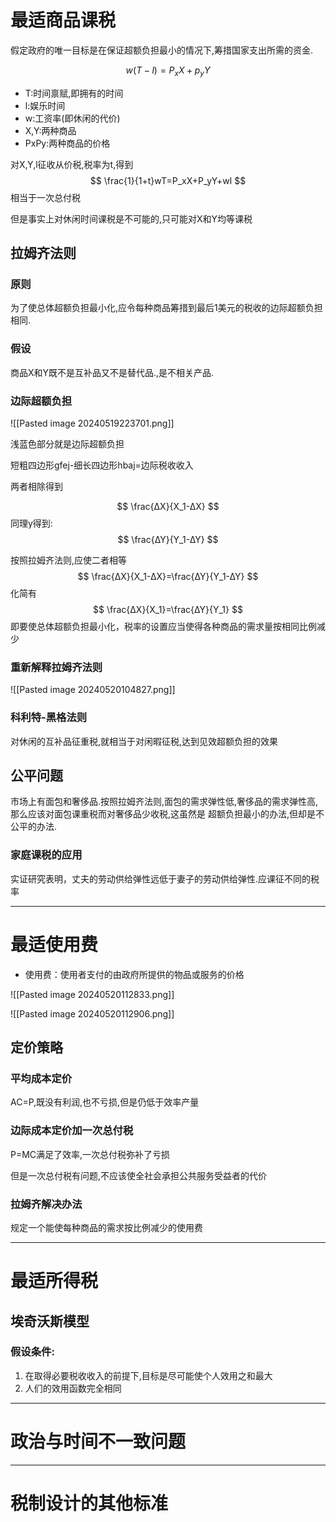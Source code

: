 
# 最适商品课税 

假定政府的唯一目标是在保证超额负担最小的情况下,筹措国家支出所需的资金.

$$
w(T-l)=P_xX+p_yY
$$
* T:时间禀赋,即拥有的时间
* l:娱乐时间
* w:工资率(即休闲的代价)
* X,Y:两种商品
* PxPy:两种商品的价格

对X,Y,l征收从价税,税率为t,得到
$$
\frac{1}{1+t}wT=P_xX+P_yY+wl
$$
相当于一次总付税

但是事实上对休闲时间课税是不可能的,只可能对X和Y均等课税

## 拉姆齐法则

### 原则

为了使总体超额负担最小化,应令每种商品筹措到最后1美元的税收的边际超额负担相同.

### 假设

商品X和Y既不是互补品又不是替代品.,是不相关产品.

### 边际超额负担

![[Pasted image 20240519223701.png]]

浅蓝色部分就是边际超额负担

短粗四边形gfej-细长四边形hbaj=边际税收收入

两者相除得到

$$
\frac{∆X}{X_1-∆X}
$$
同理y得到:
$$
\frac{∆Y}{Y_1-∆Y}
$$

按照拉姆齐法则,应使二者相等
$$
\frac{∆X}{X_1-∆X}=\frac{∆Y}{Y_1-∆Y}
$$
化简有
$$
\frac{∆X}{X_1}=\frac{∆Y}{Y_1}
$$
即要使总体超额负担最小化，税率的设置应当使得各种商品的需求量按相同比例减少

### 重新解释拉姆齐法则

![[Pasted image 20240520104827.png]]

### 科利特-黑格法则

对休闲的互补品征重税,就相当于对闲暇征税,达到见效超额负担的效果

## 公平问题

市场上有面包和奢侈品.按照拉姆齐法则,面包的需求弹性低,奢侈品的需求弹性高,那么应该对面包课重税而对奢侈品少收税,这虽然是 超额负担最小的办法,但却是不公平的办法.

### 家庭课税的应用

实证研究表明，丈夫的劳动供给弹性远低于妻子的劳动供给弹性.应课征不同的税率

----

# 最适使用费

* 使用费：使用者支付的由政府所提供的物品或服务的价格

![[Pasted image 20240520112833.png]]

![[Pasted image 20240520112906.png]]

## 定价策略

### 平均成本定价

 AC=P,既没有利润,也不亏损,但是仍低于效率产量

### 边际成本定价加一次总付税

P=MC满足了效率,一次总付税弥补了亏损

但是一次总付税有问题,不应该使全社会承担公共服务受益者的代价

### 拉姆齐解决办法

规定一个能使每种商品的需求按比例减少的使用费

---

# 最适所得税


## 埃奇沃斯模型

### 假设条件:

1. 在取得必要税收收入的前提下,目标是尽可能使个人效用之和最大
2. 人们的效用函数完全相同














----

# 政治与时间不一致问题









----

# 税制设计的其他标准
